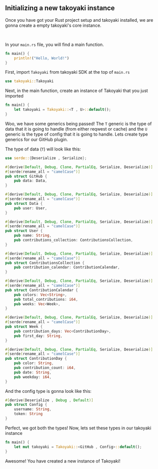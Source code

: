 ## Initializing a new takoyaki instance

Once you have got your Rust project setup and takoyaki installed, we are gonna create a empty takoyaki's core instance.

<br>

In your `main.rs` file, you will find a main function.

```rs
fn main() {
    println!("Hello, World!")
}
```

First, import `Takoyaki` from takoyaki SDK at the top of `main.rs`

```rs
use takoyaki::Takoyaki
```

Next, in the main function, create an instance of Takoyaki that you just imported

```rs
fn main() {
    let takoyaki = Takoyaki::<T , U>::default();
}
```

Woo, we have some generics being passed! The `T` generic is the type of data that it is going to handle (from either reqwest or cache) and the `U` generic is the type of config that it is going to handle. Lets create type generics for our GitHub plugin.

The type of data (`T`) will look like this:

```rs
use serde::{Deserialize , Serialize};

#[derive(Default, Debug, Clone, PartialEq, Serialize, Deserialize)]
#[serde(rename_all = "camelCase")]
pub struct GitHub {
    pub data: Data,
}

#[derive(Default, Debug, Clone, PartialEq, Serialize, Deserialize)]
#[serde(rename_all = "camelCase")]
pub struct Data {
    pub user: User,
}

#[derive(Default, Debug, Clone, PartialEq, Serialize, Deserialize)]
#[serde(rename_all = "camelCase")]
pub struct User {
    pub name: String,
    pub contributions_collection: ContributionsCollection,
}

#[derive(Default, Debug, Clone, PartialEq, Serialize, Deserialize)]
#[serde(rename_all = "camelCase")]
pub struct ContributionsCollection {
    pub contribution_calendar: ContributionCalendar,
}

#[derive(Default, Debug, Clone, PartialEq, Serialize, Deserialize)]
#[serde(rename_all = "camelCase")]
pub struct ContributionCalendar {
    pub colors: Vec<String>,
    pub total_contributions: i64,
    pub weeks: Vec<Week>,
}

#[derive(Default, Debug, Clone, PartialEq, Serialize, Deserialize)]
#[serde(rename_all = "camelCase")]
pub struct Week {
    pub contribution_days: Vec<ContributionDay>,
    pub first_day: String,
}

#[derive(Default, Debug, Clone, PartialEq, Serialize, Deserialize)]
#[serde(rename_all = "camelCase")]
pub struct ContributionDay {
    pub color: String,
    pub contribution_count: i64,
    pub date: String,
    pub weekday: i64,
}
```

And the config type is gonna look like this:

```rs
#[derive(Deserialize , Debug , Default)]
pub struct Config {
    username: String,
    token: String
}
```

Perfect, we got both the types! Now, lets set these types in our takoyaki instance

```rs
fn main() {
    let mut takoyaki = Takoyaki::<GitHub , Config>::default();
}
```

Awesome! You have created a new instance of Takoyaki! 
